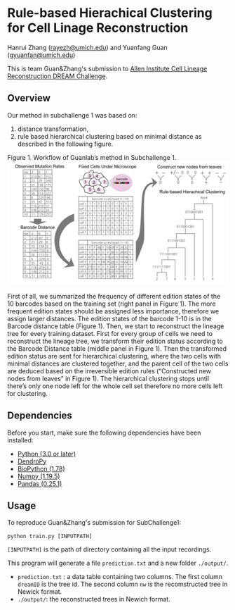 # Rule-based Hierachical Clustering for Cell Linage Reconstruction
Hanrui Zhang (rayezh@umich.edu) and Yuanfang Guan (gyuanfan@umich.edu)

This is team Guan&Zhang's submission to [Allen Institute Cell Lineage Reconstruction DREAM Challenge](https://www.synapse.org/#!Synapse:syn20692755/wiki/).

## Overview
Our method in subchallenge 1 was based on:
1) distance transformation,
2) rule based hierarchical clustering based on minimal distance
as described in the following figure.

Figure 1. Workflow of Guanlab’s method in Subchallenge 1.
![](Figure1.png)

First of all,  we summarized the frequency of different edition states of the 10 barcodes based on the training set (right panel in Figure 1). The more frequent edition states should be assigned less importance, therefore we assign larger distances. The edition states of the barcode 1-10 is in the Barcode distance table (Figure 1).
Then, we start to reconstruct the lineage tree for every training dataset. First for every group of cells we need to reconstruct the lineage tree, we transform their edition status according to the Barcode Distance table (middle panel in Figure 1).  Then the transformed edition status are sent for hierarchical clustering, where the two cells with minimal distances are clustered together, and the parent cell of the two cells are deduced based on the irreversible edition rules (“Constructed new nodes from leaves” in Figure 1). The hierarchical clustering stops until there’s only one node left for the whole cell set therefore no more cells left for clustering.
## Dependencies
Before you start, make sure the following dependencies have been installed:
* [Python (3.0 or later)](https://www.python.org/download/releases/3.0/)
* [DendroPy](https://dendropy.org)
* [BioPython (1.78)](https://biopython.org/wiki/Download)
* [Numpy (1.19.5)](https://numpy.org/install/)
* [Pandas (0.25.1)](https://pandas.pydata.org/pandas-docs/stable/getting_started/install.html)

## Usage
To reproduce Guan&Zhang's submission for SubChallenge1:
```
python train.py [INPUTPATH]
```
`[INPUTPATH]` is the path of directory containing all the input recordings.

This program will generate a file `prediction.txt` and a new folder `./output/`.

* `prediction.txt` : a data table containing two columns. The first column `dreamID` is the tree id. The second column `nw` is the recomstructed tree in Newick format.
* `./output/`: the reconstructed trees in Newich format.




